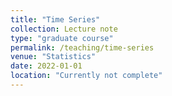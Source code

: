 ```yaml
---
title: "Time Series"
collection: Lecture note
type: "graduate course"
permalink: /teaching/time-series
venue: "Statistics"
date: 2022-01-01
location: "Currently not complete"
---
```


